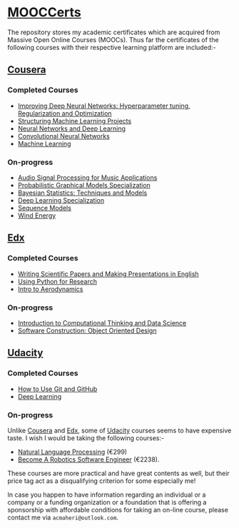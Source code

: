 # [MOOCCerts](https://github.com/acmaheri/MOOCCerts)
The repository stores my academic certificates which are acquired from Massive Open Online Courses (MOOCs). 
Thus far the certificates of the following courses with their respective learning platform are included:-
## [Cousera](https://www.coursera.org/)
### Completed Courses
- [Improving Deep Neural Networks: Hyperparameter tuning, Regularization and Optimization](https://www.coursera.org/learn/deep-neural-network)
- [Structuring Machine Learning Projects](https://www.coursera.org/learn/machine-learning-projects)
- [Neural Networks and Deep Learning](https://www.coursera.org/learn/neural-networks-deep-learning)
- [Convolutional Neural Networks](https://www.coursera.org/learn/convolutional-neural-networks)
- [Machine Learning](https://www.coursera.org/learn/machine-learning)
### On-progress
- [Audio Signal Processing for Music Applications](https://www.coursera.org/learn/audio-signal-processing/home/assignments)
- [Probabilistic Graphical Models Specialization](https://www.coursera.org/specializations/probabilistic-graphical-models)
- [Bayesian Statistics: Techniques and Models](https://www.coursera.org/learn/mcmc-bayesian-statistics)
- [Deep Learning Specialization](https://www.coursera.org/specializations/deep-learning) 
- [Sequence Models](https://www.coursera.org/learn/nlp-sequence-models) 
- [Wind Energy](https://www.coursera.org/learn/wind-energy)



## [Edx](https://www.edx.org/)
### Completed Courses
- [Writing Scientific Papers and Making Presentations in English](https://courses.edx.org/courses/course-v1:TsinghuaX+60250101+1T2017/course/)
- [Using Python for Research](https://courses.edx.org/courses/course-v1:HarvardX+PH526x+3T2016/course/)
- [Intro to Aerodynamics](https://courses.edx.org/courses/course-v1:MITx+16.101x_2+3T2015/course/)
### On-progress
- [Introduction to Computational Thinking and Data Science](https://courses.edx.org/courses/course-v1:MITx+6.00.2x_4+3T2015/course/)
- [Software Construction: Object Oriented Design](https://courses.edx.org/courses/course-v1:UBCx+SoftConst2x+3T2017/course/)


## [Udacity](https://eu.udacity.com/)
### Completed Courses
- [How to Use Git and GitHub](https://eu.udacity.com/course/how-to-use-git-and-github--ud775)
- [Deep Learning](https://eu.udacity.com/course/deep-learning--ud730)
### On-progress
Unlike [Cousera](https://www.coursera.org/) and [Edx](https://www.edx.org/), some of [Udacity](https://eu.udacity.com/) courses seems to have expensive taste. I wish I would be taking the following courses:-
 
 - [Natural Language Processing](https://eu.udacity.com/course/natural-language-processing-nanodegree--nd892) (€299) 
 - [Become A Robotics Software Engineer](https://eu.udacity.com/course/robotics-software-engineer--nd209) (€2238). 

These courses are more practical and have great contents as well, but their price tag act as a disqualifying criterion for some especially me!

In case you happen to have information regarding an individual or a company or a funding organization or a foundation that is offering a sponsorship with affordable conditions for taking an on-line course, please contact me via ```acmaheri@outlook.com```.


